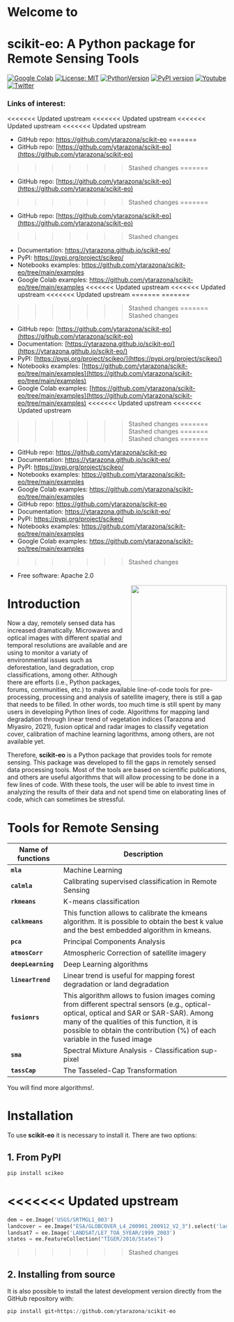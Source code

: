 # Welcome to

# scikit-eo: A Python package for Remote Sensing Tools

[![Google Colab](https://colab.research.google.com/assets/colab-badge.svg)]()
[![License: MIT](https://img.shields.io/badge/License-Apache%202.0-blue.svg)](https://opensource.org/licenses/Apache-2.0)
[![PythonVersion]( https://img.shields.io/badge/python-3.5%20%7C%203.6%20%7C%203.7%20%7C%203.8-green)]()
[![PyPI version](https://badge.fury.io/py/scikeo.svg)](https://badge.fury.io/py/scikeo)
[![Youtube](https://img.shields.io/badge/YouTube-Channel-red)]()     
[![Twitter](https://img.shields.io/twitter/url?label=Follow%20%40GeoYons&style=social&url=https%3A%2F%2Ftwitter.com%2FGeoYons)](https://twitter.com/GeoYons)

<!-- #region -->
### Links of interest:

<<<<<<< Updated upstream
<<<<<<< Updated upstream
<<<<<<< Updated upstream
<<<<<<< Updated upstream
- GitHub repo: https://github.com/ytarazona/scikit-eo
=======
- GitHub repo: [https://github.com/ytarazona/scikit-eo](https://github.com/ytarazona/scikit-eo)
>>>>>>> Stashed changes
=======
- GitHub repo: [https://github.com/ytarazona/scikit-eo](https://github.com/ytarazona/scikit-eo)
>>>>>>> Stashed changes
=======
- GitHub repo: [https://github.com/ytarazona/scikit-eo](https://github.com/ytarazona/scikit-eo)
>>>>>>> Stashed changes
- Documentation: https://ytarazona.github.io/scikit-eo/
- PyPI: https://pypi.org/project/scikeo/
- Notebooks examples: https://github.com/ytarazona/scikit-eo/tree/main/examples
- Google Colab examples: https://github.com/ytarazona/scikit-eo/tree/main/examples
<<<<<<< Updated upstream
<<<<<<< Updated upstream
<<<<<<< Updated upstream
=======
=======
>>>>>>> Stashed changes
=======
>>>>>>> Stashed changes
- GitHub repo: [https://github.com/ytarazona/scikit-eo](https://github.com/ytarazona/scikit-eo)
- Documentation: [https://ytarazona.github.io/scikit-eo/](https://ytarazona.github.io/scikit-eo/)
- PyPI: [https://pypi.org/project/scikeo/](https://pypi.org/project/scikeo/)
- Notebooks examples: [https://github.com/ytarazona/scikit-eo/tree/main/examples](https://github.com/ytarazona/scikit-eo/tree/main/examples)
- Google Colab examples: [https://github.com/ytarazona/scikit-eo/tree/main/examples](https://github.com/ytarazona/scikit-eo/tree/main/examples)
<<<<<<< Updated upstream
<<<<<<< Updated upstream
>>>>>>> Stashed changes
=======
>>>>>>> Stashed changes
=======
>>>>>>> Stashed changes
=======
- GitHub repo: <https://github.com/ytarazona/scikit-eo>
- Documentation: <https://ytarazona.github.io/scikit-eo/>
- PyPI: <https://pypi.org/project/scikeo/>
- Notebooks examples: <https://github.com/ytarazona/scikit-eo/tree/main/examples>
- Google Colab examples: <https://github.com/ytarazona/scikit-eo/tree/main/examples>
- GitHub repo: <https://github.com/ytarazona/scikit-eo>
- Documentation: <https://ytarazona.github.io/scikit-eo/>
- PyPI: <https://pypi.org/project/scikeo/>
- Notebooks examples: <https://github.com/ytarazona/scikit-eo/tree/main/examples>
- Google Colab examples: <https://github.com/ytarazona/scikit-eo/tree/main/examples>
>>>>>>> Stashed changes
- Free software: Apache 2.0


<img src="https://raw.githubusercontent.com/ytarazona/scikit-eo/main/docs/images/scikit-eo_logo.jpg" align="right" width="220"/>

# Introduction

Now a day, remotely sensed data has increased dramatically. Microwaves and optical images with different spatial and temporal resolutions are available and are using to monitor a variaty of environmental issues such as deforestation, land degradation, crop classifications, among other. Although there are efforts (i.e., Python packages, forums, communities, etc.) to make available line-of-code tools for pre-processing, processing and analysis of satellite imagery, there is still a gap that needs to be filled. In other words, too much time is still spent by many users in developing Python lines of code. Algorithms for mapping land degradation through linear trend of vegetation indices (Tarazona and Miyasiro, 2021), fusion optical and radar images to classify vegetation cover, calibration of machine learning lagorithms, among others, are not available yet.

Therefore, **scikit-eo** is a Python package that provides tools for remote sensing. This package was developed to fill the gaps in remotely sensed data processing tools. Most of the tools are based on scientific publications, and others are useful algorithms that will allow processing to be done in a few lines of code. With these tools, the user will be able to invest time in analyzing the results of their data and not spend time on elaborating lines of code, which can sometimes be stressful.

# Tools for Remote Sensing

| Name of functions  | Description|
| -------------------| --------------------------------------------------------------------------|
| **`mla`**          | Machine Learning                                                          |
| **`calmla`**       | Calibrating supervised classification in Remote Sensing                   |
| **`rkmeans`**      | K-means classification                                                    |
| **`calkmeans`**    | This function allows to calibrate the kmeans algorithm. It is possible to obtain the best k value and the best embedded algorithm in kmeans.                               |
| **`pca`**          | Principal Components Analysis                                             |
| **`atmosCorr`**    | Atmospheric Correction of satellite imagery                               |
| **`deepLearning`** | Deep Learning algorithms                                                  |
| **`linearTrend`**  | Linear trend is useful for mapping forest degradation or land degradation |
| **`fusionrs`**     | This algorithm allows to fusion images coming from different spectral sensors (e.g., optical-optical, optical and SAR or SAR-SAR). Among many of the qualities of this function, it is possible to obtain the contribution (%) of each variable in the fused image |
| **`sma`**          | Spectral Mixture Analysis - Classification sup-pixel                      |
| **`tassCap`**      | The Tasseled-Cap Transformation                                           |

You will find more algorithms!.
<!-- #endregion -->

<!-- #region -->
# Installation

To use **scikit-eo** it is necessary to install it. There are two options:

## 1. From PyPI

```python
pip install scikeo
```

<<<<<<< Updated upstream
=======
```python
dem = ee.Image('USGS/SRTMGL1_003')
landcover = ee.Image("ESA/GLOBCOVER_L4_200901_200912_V2_3").select('landcover')
landsat7 = ee.Image('LANDSAT/LE7_TOA_5YEAR/1999_2003')
states = ee.FeatureCollection("TIGER/2018/States")
```

>>>>>>> Stashed changes
## 2. Installing from source

It is also possible to install the latest development version directly from the GitHub repository with:

```python
pip install git+https://github.com/ytarazona/scikit-eo
```
<!-- #endregion -->


